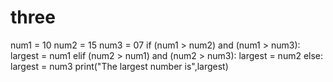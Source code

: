 # three
num1 = 10
num2 = 15
num3 = 07
if (num1 > num2) and (num1 > num3):
   largest = num1
elif (num2 > num1) and (num2 > num3):
   largest = num2
else:
   largest = num3
print("The largest number is",largest)
